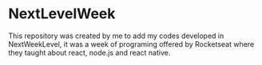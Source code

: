 # NextLevelWeek
This repository was created by me to add my codes developed in NextWeekLevel, it was a week of programing offered by Rocketseat where they taught about react, node.js and react native.

